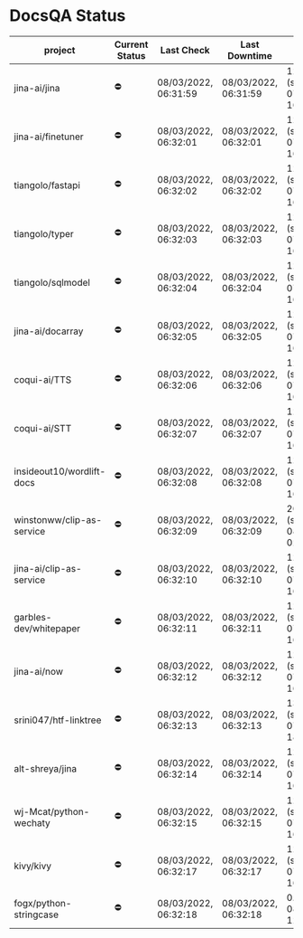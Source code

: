# DocsQA Status

|         project         |Current Status|     Last Check     |   Last Downtime    |              % Uptime              |
|-------------------------|--------------|--------------------|--------------------|------------------------------------|
|jina-ai/jina             |⛔️           |08/03/2022, 06:31:59|08/03/2022, 06:31:59|128.896 (since 07/29/2022, 16:38:18)|
|jina-ai/finetuner        |⛔️           |08/03/2022, 06:32:01|08/03/2022, 06:32:01|128.905 (since 07/29/2022, 16:38:18)|
|tiangolo/fastapi         |⛔️           |08/03/2022, 06:32:02|08/03/2022, 06:32:02|128.917 (since 07/29/2022, 16:38:18)|
|tiangolo/typer           |⛔️           |08/03/2022, 06:32:03|08/03/2022, 06:32:03|128.922 (since 07/29/2022, 16:38:18)|
|tiangolo/sqlmodel        |⛔️           |08/03/2022, 06:32:04|08/03/2022, 06:32:04|128.926 (since 07/29/2022, 16:38:18)|
|jina-ai/docarray         |⛔️           |08/03/2022, 06:32:05|08/03/2022, 06:32:05|128.924 (since 07/29/2022, 16:38:18)|
|coqui-ai/TTS             |⛔️           |08/03/2022, 06:32:06|08/03/2022, 06:32:06|128.928 (since 07/29/2022, 16:38:18)|
|coqui-ai/STT             |⛔️           |08/03/2022, 06:32:07|08/03/2022, 06:32:07|128.933 (since 07/29/2022, 16:38:18)|
|insideout10/wordlift-docs|⛔️           |08/03/2022, 06:32:08|08/03/2022, 06:32:08|128.939 (since 07/29/2022, 16:38:18)|
|winstonww/clip-as-service|⛔️           |08/03/2022, 06:32:09|08/03/2022, 06:32:09|204.338 (since 08/01/2022, 02:40:51)|
|jina-ai/clip-as-service  |⛔️           |08/03/2022, 06:32:10|08/03/2022, 06:32:10|128.949 (since 07/29/2022, 16:38:18)|
|garbles-dev/whitepaper   |⛔️           |08/03/2022, 06:32:11|08/03/2022, 06:32:11|128.953 (since 07/29/2022, 16:38:18)|
|jina-ai/now              |⛔️           |08/03/2022, 06:32:12|08/03/2022, 06:32:12|128.956 (since 07/29/2022, 16:38:18)|
|srini047/htf-linktree    |⛔️           |08/03/2022, 06:32:13|08/03/2022, 06:32:13|133.409 (since 07/31/2022, 18:29:28)|
|alt-shreya/jina          |⛔️           |08/03/2022, 06:32:14|08/03/2022, 06:32:14|128.961 (since 07/29/2022, 16:38:18)|
|wj-Mcat/python-wechaty   |⛔️           |08/03/2022, 06:32:15|08/03/2022, 06:32:15|128.967 (since 07/29/2022, 16:38:18)|
|kivy/kivy                |⛔️           |08/03/2022, 06:32:17|08/03/2022, 06:32:17|128.968 (since 07/29/2022, 16:38:18)|
|fogx/python-stringcase   |⛔️           |08/03/2022, 06:32:18|08/03/2022, 06:32:18|0.000 (since 08/01/2022, 12:54:44)  |

